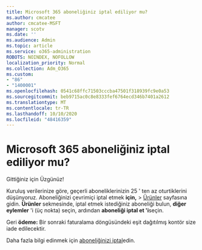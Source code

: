 ```yaml
---
title: Microsoft 365 aboneliğiniz iptal ediliyor mu?
ms.author: cmcatee
author: cmcatee-MSFT
manager: scotv
ms.date: ''
ms.audience: Admin
ms.topic: article
ms.service: o365-administration
ROBOTS: NOINDEX, NOFOLLOW
localization_priority: Normal
ms.collection: Adm_O365
ms.custom:
- "86"
- "1400001"
ms.openlocfilehash: 0541c68ffc71503cccba47501f318939fc9e0a53
ms.sourcegitcommit: beb9715ac0c8e8333fef6764ecd346b7401a2612
ms.translationtype: MT
ms.contentlocale: tr-TR
ms.lasthandoff: 10/10/2020
ms.locfileid: "48416359"
---
```

# <a name="canceling-your-microsoft-365-subscription"></a>Microsoft 365 aboneliğiniz iptal ediliyor mu?

Gittiğiniz için Üzgünüz!
  
Kuruluş verilerinize göre, geçerli aboneliklerinizin 25 ' ten az oturtiklerini düşünyoruz. Aboneliğinizi çevrimiçi iptal etmek **için,** \> [Ürünler](https://go.microsoft.com/fwlink/p/?linkid=842054) sayfasına gidin. **Ürünler** sekmesinde, iptal etmek istediğiniz aboneliği bulun, **diğer eylemler** 'i (üç nokta) seçin, ardından **aboneliği iptal et 'i**seçin.
  
Geri **ödeme:** Bir sonraki faturalama döngüsündeki eşit dağıtılmış kontör size iade edilecektir.

Daha fazla bilgi edinmek için [aboneliğinizi iptal](https://docs.microsoft.com/microsoft-365/commerce/subscriptions/cancel-your-subscription)edin.